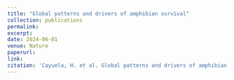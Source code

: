 ```yaml
---
title: "Global patterns and drivers of amphibian survival"
collection: publications
permalink: 
excerpt:
date: 2024-06-01
venue: Nature
paperurl:
link:
citation: 'Cayuela, H. et al. Global patterns and drivers of amphibian survival. <i>in review</i>'
---
```

